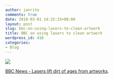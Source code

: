 ```yaml
---
author: janrito
comments: true
date: 2010-03-01 14:25:33+00:00
layout: post
slug: bbc-on-using-lasers-to-clean-artwork
title: BBC on using lasers to clean artwork
wordpress_id: 410
categories:
- Blog
---
```


[![](http://www.alejandrogiacometti.com/wp-content/uploads/2010/03/47375017_angels.jpg)](http://news.bbc.co.uk/1/hi/sci/tech/8534969.stm)

[BBC News - Lasers lift dirt of ages from artworks](http://news.bbc.co.uk/1/hi/sci/tech/8534969.stm).
